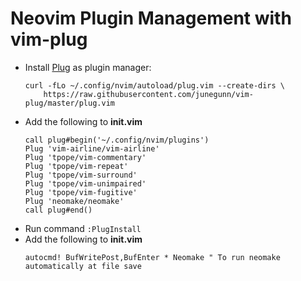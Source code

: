 # Neovim Plugin Management with vim-plug
* Install [Plug](https://github.com/junegunn/vim-plug) as plugin manager:
    ```
    curl -fLo ~/.config/nvim/autoload/plug.vim --create-dirs \
        https://raw.githubusercontent.com/junegunn/vim-plug/master/plug.vim
    ```
* Add the following to **init.vim**
    ```
    call plug#begin('~/.config/nvim/plugins')
    Plug 'vim-airline/vim-airline'
    Plug 'tpope/vim-commentary'
    Plug 'tpope/vim-repeat'
    Plug 'tpope/vim-surround'
    Plug 'tpope/vim-unimpaired'
    Plug 'tpope/vim-fugitive'
    Plug 'neomake/neomake'
    call plug#end()
    ```
* Run command `:PlugInstall`
* Add the following to **init.vim**
    ```
    autocmd! BufWritePost,BufEnter * Neomake " To run neomake automatically at file save
    ```
